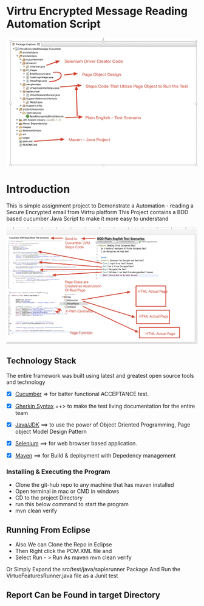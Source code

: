 # Virtru Encrypted Message Reading Automation Script

![Big Picture](./Images/Image1.jpg)



# Introduction
This is simple assignment project to Demonstrate a Automation - reading  a Secure Encrypted email from  Virtru platform
This Project contains a BDD based cucumber Java Script to make it more easy to understand 

![Big Picture](./Images/Image2.jpg)



## Technology Stack
The entire framework was built using latest and greatest open source tools and technology 

- [x] [Cucumber](https://cucumber.io/) => for batter functional ACCEPTANCE test. 
- [x] [Gherkin Syntax](https://docs.cucumber.io/gherkin/) =+> to make the test living documentation for the entire team
- [x] [Java/JDK](http://www.oracle.com/technetwork/java/javase/downloads/jdk8-downloads-2133151.html) ==> to use the power of Object Oriented Programming, Page object Model Design Pattern
- [x] [Selenium](https://www.seleniumhq.org/) ==> for web browser based application. 
- [x] [Maven](https://maven.apache.org/plugins/maven-compiler-plugin/) ==> for Build & deployment with Depedency management



### Installing & Executing the Program

* Clone the git-hub repo to any machine that has maven installed
* Open terminal in mac or CMD in windows
* CD to the project Directory
* run this below command to start the program
* mvn clean verify


## Running From Eclipse

* Also We can Clone the Repo in Eclipse
* Then Right click the POM.XML file and
* Select Run - > Run As maven mvn clean verify

Or Simply Expand the src/test/java/saplerunner Package 
   And Run the VirtueFeaturesRunner.java file as a Junit test 
   
## Report Can be Found in target Directory 
   
   